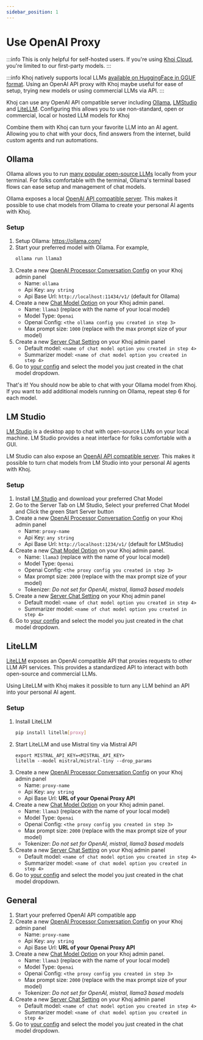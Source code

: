 ```yaml
---
sidebar_position: 1
---
```


# Use OpenAI Proxy
:::info
This is only helpful for self-hosted users. If you're using [Khoj Cloud](https://app.khoj.dev), you're limited to our first-party models.
:::

:::info
Khoj natively supports local LLMs [available on HuggingFace in GGUF format](https://huggingface.co/models?library=gguf). Using an OpenAI API proxy with Khoj maybe useful for ease of setup, trying new models or using commercial LLMs via API.
:::

Khoj can use any OpenAI API compatible server including [Ollama](#ollama), [LMStudio](#lm-studio) and [LiteLLM](#litellm).
Configuring this allows you to use non-standard, open or commercial, local or hosted LLM models for Khoj

Combine them with Khoj can turn your favorite LLM into an AI agent. Allowing you to chat with your docs, find answers from the internet, build custom agents and run automations.

## Ollama
Ollama allows you to run [many popular open-source LLMs](https://ollama.com/library) locally from your terminal.
For folks comfortable with the terminal, Ollama's terminal based flows can ease setup and management of chat models.

Ollama exposes a local [OpenAI API compatible server](https://github.com/ollama/ollama/blob/main/docs/openai.md#models). This makes it possible to use chat models from Ollama to create your personal AI agents with Khoj.

### Setup

1. Setup Ollama: https://ollama.com/
2. Start your preferred model with Ollama. For example,
    ```bash
    ollama run llama3
    ```
3. Create a new [OpenAI Processor Conversation Config](http://localhost:42110/server/admin/database/openaiprocessorconversationconfig/add) on your Khoj admin panel
   - Name: `ollama`
   - Api Key: `any string`
   - Api Base Url: `http://localhost:11434/v1/` (default for Ollama)
4. Create a new [Chat Model Option](http://localhost:42110/server/admin/database/chatmodeloptions/add) on your Khoj admin panel.
   - Name: `llama3` (replace with the name of your local model)
   - Model Type: `Openai`
   - Openai Config: `<the ollama config you created in step 3>`
   - Max prompt size: `1000` (replace with the max prompt size of your model)
5. Create a new [Server Chat Setting](http://localhost:42110/server/admin/database/serverchatsettings/add/) on your Khoj admin panel
   - Default model: `<name of chat model option you created in step 4>`
   - Summarizer model: `<name of chat model option you created in step 4>`
6. Go to [your config](http://localhost:42110/config) and select the model you just created in the chat model dropdown.

That's it! You should now be able to chat with your Ollama model from Khoj. If you want to add additional models running on Ollama, repeat step 6 for each model.


## LM Studio
[LM Studio](https://lmstudio.ai/) is a desktop app to chat with open-source LLMs on your local machine. LM Studio provides a neat interface for folks comfortable with a GUI.

LM Studio can also expose an [OpenAI API compatible server](https://lmstudio.ai/docs/local-server). This makes it possible to turn chat models from LM Studio into your personal AI agents with Khoj.

### Setup
1. Install [LM Studio](https://lmstudio.ai/) and download your preferred Chat Model
2. Go to the Server Tab on LM Studio, Select your preferred Chat Model and Click the green Start Server button
3. Create a new [OpenAI Processor Conversation Config](http://localhost:42110/server/admin/database/openaiprocessorconversationconfig/add) on your Khoj admin panel
   - Name: `proxy-name`
   - Api Key: `any string`
   - Api Base Url: `http://localhost:1234/v1/` (default for LMStudio)
4. Create a new [Chat Model Option](http://localhost:42110/server/admin/database/chatmodeloptions/add) on your Khoj admin panel.
   - Name: `llama3` (replace with the name of your local model)
   - Model Type: `Openai`
   - Openai Config: `<the proxy config you created in step 3>`
   - Max prompt size: `2000` (replace with the max prompt size of your model)
   - Tokenizer: *Do not set for OpenAI, mistral, llama3 based models*
5. Create a new [Server Chat Setting](http://localhost:42110/server/admin/database/serverchatsettings/add/) on your Khoj admin panel
   - Default model: `<name of chat model option you created in step 4>`
   - Summarizer model: `<name of chat model option you created in step 4>`
6. Go to [your config](http://localhost:42110/config) and select the model you just created in the chat model dropdown.

## LiteLLM
[LiteLLM](https://docs.litellm.ai/docs/proxy/quick_start) exposes an OpenAI compatible API that proxies requests to other LLM API services. This provides a standardized API to interact with both open-source and commercial LLMs.

Using LiteLLM with Khoj makes it possible to turn any LLM behind an API into your personal AI agent.

### Setup
1. Install LiteLLM
   ```bash
   pip install litellm[proxy]
   ```
2. Start LiteLLM and use Mistral tiny via Mistral API
   ```
   export MISTRAL_API_KEY=<MISTRAL_API_KEY>
   litellm --model mistral/mistral-tiny --drop_params
   ```
3. Create a new [OpenAI Processor Conversation Config](http://localhost:42110/server/admin/database/openaiprocessorconversationconfig/add) on your Khoj admin panel
   - Name: `proxy-name`
   - Api Key: `any string`
   - Api Base Url: **URL of your Openai Proxy API**
4. Create a new [Chat Model Option](http://localhost:42110/server/admin/database/chatmodeloptions/add) on your Khoj admin panel.
   - Name: `llama3` (replace with the name of your local model)
   - Model Type: `Openai`
   - Openai Config: `<the proxy config you created in step 3>`
   - Max prompt size: `2000` (replace with the max prompt size of your model)
   - Tokenizer: *Do not set for OpenAI, mistral, llama3 based models*
5. Create a new [Server Chat Setting](http://localhost:42110/server/admin/database/serverchatsettings/add/) on your Khoj admin panel
   - Default model: `<name of chat model option you created in step 4>`
   - Summarizer model: `<name of chat model option you created in step 4>`
6. Go to [your config](http://localhost:42110/config) and select the model you just created in the chat model dropdown.


## General

1. Start your preferred OpenAI API compatible app
3. Create a new [OpenAI Processor Conversation Config](http://localhost:42110/server/admin/database/openaiprocessorconversationconfig/add) on your Khoj admin panel
   - Name: `proxy-name`
   - Api Key: `any string`
   - Api Base Url: **URL of your Openai Proxy API**
4. Create a new [Chat Model Option](http://localhost:42110/server/admin/database/chatmodeloptions/add) on your Khoj admin panel.
   - Name: `llama3` (replace with the name of your local model)
   - Model Type: `Openai`
   - Openai Config: `<the proxy config you created in step 3>`
   - Max prompt size: `2000` (replace with the max prompt size of your model)
   - Tokenizer: *Do not set for OpenAI, mistral, llama3 based models*
5. Create a new [Server Chat Setting](http://localhost:42110/server/admin/database/serverchatsettings/add/) on your Khoj admin panel
   - Default model: `<name of chat model option you created in step 4>`
   - Summarizer model: `<name of chat model option you created in step 4>`
6. Go to [your config](http://localhost:42110/config) and select the model you just created in the chat model dropdown.

